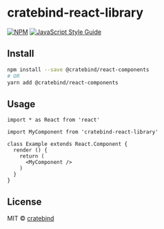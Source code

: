 # cratebind-react-library

>

[![NPM](https://img.shields.io/npm/v/cratebind-react-library.svg)](https://www.npmjs.com/package/cratebind-react-library) [![JavaScript Style Guide](https://img.shields.io/badge/code_style-standard-brightgreen.svg)](https://standardjs.com)

## Install

```bash
npm install --save @cratebind/react-components
# OR
yarn add @cratebind/react-components
```

## Usage

```tsx
import * as React from 'react'

import MyComponent from 'cratebind-react-library'

class Example extends React.Component {
  render () {
    return (
      <MyComponent />
    )
  }
}
```

## License

MIT © [cratebind](https://github.com/cratebind)
